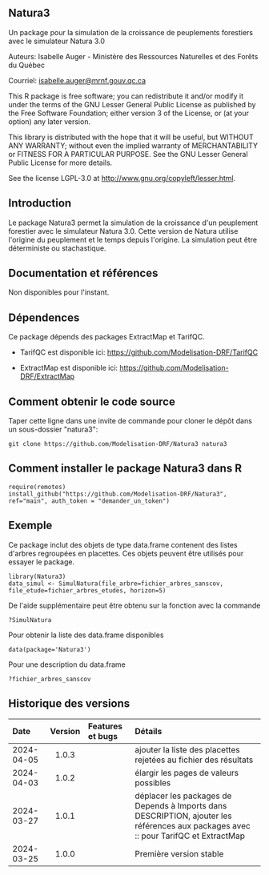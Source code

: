 ## Natura3

Un package pour la simulation de la croissance de peuplements forestiers avec le simulateur Natura 3.0

Auteurs: Isabelle Auger - Ministère des Ressources Naturelles et des Forêts du Québec

Courriel: isabelle.auger@mrnf.gouv.qc.ca

This R package is free software; you can redistribute it and/or modify it under the terms of the GNU Lesser General Public License as published by the Free Software Foundation; either version 3 of the License, or (at your option) any later version.

This library is distributed with the hope that it will be useful, but WITHOUT ANY WARRANTY; without even the implied warranty of MERCHANTABILITY or FITNESS FOR A PARTICULAR PURPOSE. See the GNU Lesser General Public License for more details.

See the license LGPL-3.0 at http://www.gnu.org/copyleft/lesser.html.

## Introduction
Le package Natura3 permet la simulation de la croissance d'un peuplement forestier avec le simulateur Natura 3.0. Cette version de Natura utilise l'origine du peuplement et le temps depuis l'origine. La simulation peut être déterministe ou stachastique.

## Documentation et références
Non disponibles pour l'instant.

## Dépendences
Ce package dépends des packages ExtractMap et TarifQC.

- TarifQC est disponible ici: https://github.com/Modelisation-DRF/TarifQC

- ExtractMap est disponible ici: https://github.com/Modelisation-DRF/ExtractMap

## Comment obtenir le code source
Taper cette ligne dans une invite de commande pour cloner le dépôt dans un sous-dossier "natura3":

```{r eval=FALSE, echo=FALSE, message=FALSE, warning=FALSE}
git clone https://github.com/Modelisation-DRF/Natura3 natura3
```

## Comment installer le package Natura3 dans R

```{r eval=FALSE, echo=FALSE, message=FALSE, warning=FALSE}
require(remotes)
install_github("https://github.com/Modelisation-DRF/Natura3", ref="main", auth_token = "demander_un_token")
```
## Exemple

Ce package inclut des objets de type data.frame contenent des listes d'arbres regroupées en placettes. Ces objets peuvent être utilisés pour essayer le package.

```{r eval=FALSE, echo=FALSE, message=FALSE, warning=FALSE}
library(Natura3)
data_simul <- SimulNatura(file_arbre=fichier_arbres_sanscov, file_etude=fichier_arbres_etudes, horizon=5)
```
De l'aide supplémentaire peut être obtenu sur la fonction avec la commande
```{r eval=FALSE, echo=FALSE, message=FALSE, warning=FALSE}
?SimulNatura
```
Pour obtenir la liste des data.frame disponibles
```{r eval=FALSE, echo=FALSE, message=FALSE, warning=FALSE}
data(package='Natura3')
```
Pour une description du data.frame
```{r eval=FALSE, echo=FALSE, message=FALSE, warning=FALSE}
?fichier_arbres_sanscov
```

## Historique des versions

| Date |  Version  | Features et bugs | Détails |
|:-----|:---------:|:-----------------|:--------|
| 2024-04-05 | 1.0.3 |  | ajouter la liste des placettes rejetées au fichier des résultats |
| 2024-04-03 | 1.0.2 |  | élargir les pages de valeurs possibles |
| 2024-03-27 | 1.0.1 |  | déplacer les packages de Depends à Imports dans DESCRIPTION, ajouter les références aux packages avec :: pour TarifQC et ExtractMap |
| 2024-03-25 | 1.0.0 |  | Première version stable |
